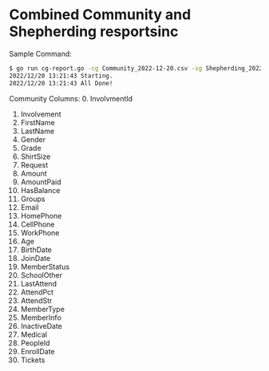 # Combined Community and Shepherding resportsinc

Sample Command:
```sh
$ go run cg-report.go -cg Community_2022-12-20.csv -sg Shepherding_2022-12-20.csv -o x.csv
2022/12/20 13:21:43 Starting.
2022/12/20 13:21:43 All Done!
```

Community Columns:
0. InvolvmentId
1. Involvement
2. FirstName
3. LastName
4. Gender
5. Grade
6. ShirtSize
7. Request
8. Amount
9. AmountPaid
10. HasBalance
11. Groups
12. Email
13. HomePhone
14. CellPhone
15. WorkPhone
16. Age
17. BirthDate
18. JoinDate
19. MemberStatus
20. SchoolOther
21. LastAttend
22. AttendPct
23. AttendStr
24. MemberType
25. MemberInfo
26. InactiveDate
27. Medical
28. PeopleId
29. EnrollDate
30. Tickets
